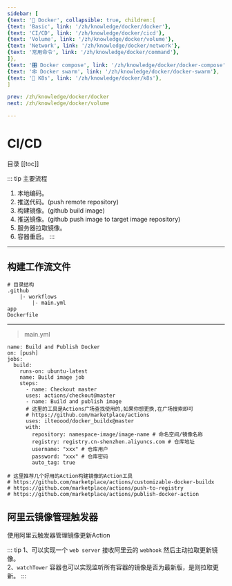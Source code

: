 ```yaml
---
sidebar: [
{text: '🐳 Docker', collapsible: true, children:[
{text: 'Basic', link: '/zh/knowledge/docker/docker'},
{text: 'CI/CD', link: '/zh/knowledge/docker/cicd'},
{text: 'Volume', link: '/zh/knowledge/docker/volume'},
{text: 'Network', link: '/zh/knowledge/docker/network'},
{text: '常用命令', link: '/zh/knowledge/docker/command'},
]},
{text: '🎛 Docker compose', link: '/zh/knowledge/docker/docker-compose'},
{text: '🕸 Docker swarm', link: '/zh/knowledge/docker/docker-swarm'},
{text: '🐙 K8s', link: '/zh/knowledge/docker/k8s'},
]

prev: /zh/knowledge/docker/docker
next: /zh/knowledge/docker/volume

---
```


# CI/CD

目录
[[toc]]

::: tip 主要流程
1. 本地编码。
2. 推送代码。(push remote repository)
3. 构建镜像。(github build image)
4. 推送镜像。(github push image to target image repository)
5. 服务器拉取镜像。
6. 容器重启。
:::

---

## 构建工作流文件

```text:no-line-numbers
# 目录结构
.github
	|- workflows
		|- main.yml
app
Dockerfile
```
---

> main.yml

```yml:no-line-numbers
name: Build and Publish Docker
on: [push]
jobs: 
  build:
	runs-on: ubuntu-latest
  	name: Build image job
	steps:
  	  - name: Checkout master
      uses: actions/checkout@master
      - name: Build and publish image
      # 这里的工具是Actions广场查找使用的,如果你想更换,在广场搜索即可
      # https://github.com/marketplace/actions
      uses: ilteoood/docker_buildx@master
      with:
    	repository: namespace-image/image-name # 命名空间/镜像名称
        registry: registry.cn-shenzhen.aliyuncs.com # 仓库地址
        username: "xxx" # 仓库用户
        password: "xxx" # 仓库密码
        auto_tag: true
        
# 这里推荐几个好用的Action构建镜像的Action工具
# https://github.com/marketplace/actions/customizable-docker-buildx
# https://github.com/marketplace/actions/push-to-registry
# https://github.com/marketplace/actions/publish-docker-action
```

## 阿里云镜像管理触发器

使用阿里云触发器管理镜像更新Action

::: tip
1、可以实现一个 `web server` 接收阿里云的 `webhook` 然后主动拉取更新镜像。\
2、`watchTower` 容器也可以实现监听所有容器的镜像是否为最新版，是则拉取更新。
:::